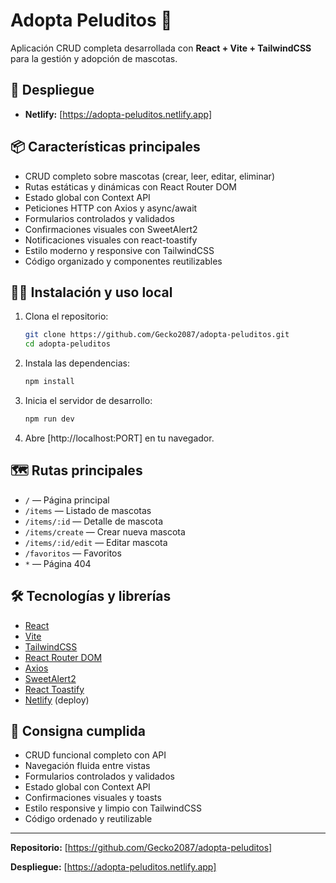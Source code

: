 # Adopta Peluditos 🐾

Aplicación CRUD completa desarrollada con **React + Vite + TailwindCSS** para la gestión y adopción de mascotas.

## 🚀 Despliegue

- **Netlify:** [https://adopta-peluditos.netlify.app]

## 📦 Características principales

- CRUD completo sobre mascotas (crear, leer, editar, eliminar)
- Rutas estáticas y dinámicas con React Router DOM
- Estado global con Context API
- Peticiones HTTP con Axios y async/await
- Formularios controlados y validados
- Confirmaciones visuales con SweetAlert2
- Notificaciones visuales con react-toastify
- Estilo moderno y responsive con TailwindCSS
- Código organizado y componentes reutilizables

## 🧑‍💻 Instalación y uso local

1. Clona el repositorio:
   ```bash
   git clone https://github.com/Gecko2087/adopta-peluditos.git
   cd adopta-peluditos
   ```

2. Instala las dependencias:
   ```bash
   npm install
   ```

3. Inicia el servidor de desarrollo:
   ```bash
   npm run dev
   ```

4. Abre [http://localhost:PORT] en tu navegador.

## 🗺️ Rutas principales

- `/` — Página principal
- `/items` — Listado de mascotas
- `/items/:id` — Detalle de mascota
- `/items/create` — Crear nueva mascota
- `/items/:id/edit` — Editar mascota
- `/favoritos` — Favoritos
- `*` — Página 404

## 🛠️ Tecnologías y librerías

- [React](https://react.dev/)
- [Vite](https://vitejs.dev/)
- [TailwindCSS](https://tailwindcss.com/)
- [React Router DOM](https://reactrouter.com/)
- [Axios](https://axios-http.com/)
- [SweetAlert2](https://sweetalert2.github.io/)
- [React Toastify](https://fkhadra.github.io/react-toastify/)
- [Netlify](https://www.netlify.com/) (deploy)

## 📄 Consigna cumplida

- CRUD funcional completo con API
- Navegación fluida entre vistas
- Formularios controlados y validados
- Estado global con Context API
- Confirmaciones visuales y toasts
- Estilo responsive y limpio con TailwindCSS
- Código ordenado y reutilizable

---

**Repositorio:** [https://github.com/Gecko2087/adopta-peluditos]

**Despliegue:** [https://adopta-peluditos.netlify.app]
